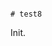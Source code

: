                                                                                                     # test8

Init.
